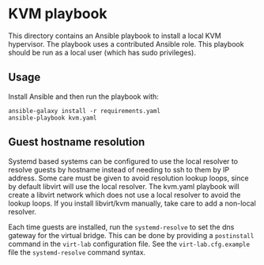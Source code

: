 # KVM playbook

This directory contains an Ansible playbook to install a local KVM hypervisor.
The playbook uses a contributed Ansible role. This playbook should be run as a
local user (which has sudo privileges).

## Usage

Install Ansible and then run the playbook with:

    ansible-galaxy install -r requirements.yaml
    ansible-playbook kvm.yaml

## Guest hostname resolution

Systemd based systems can be configured to use the local resolver to resolve
guests by hostname instead of needing to ssh to them by IP address. Some care
must be given to avoid resolution lookup loops, since by default libvirt will
use the local resolver.  The kvm.yaml playbook will create a libvirt network
which does not use a local resolver to avoid the lookup loops. If you install
libvirt/kvm manually, take care to add a non-local resolver.

Each time guests are installed, run the `systemd-resolve` to set the dns
gateway for the virtual bridge. This can be done by providing a `postinstall`
command in the `virt-lab` configuration file. See the `virt-lab.cfg.example`
file the `systemd-resolve` command syntax.
